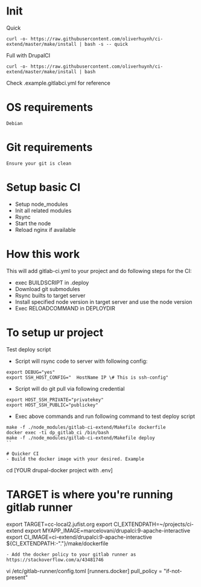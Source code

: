 # Init

Quick
```
curl -o- https://raw.githubusercontent.com/oliverhuynh/ci-extend/master/make/install | bash -s -- quick
```

Full with DrupalCI
```
curl -o- https://raw.githubusercontent.com/oliverhuynh/ci-extend/master/make/install | bash
```

Check .example.gitlabci.yml for reference

# OS requirements
```
Debian
```
# Git requirements
```
Ensure your git is clean
```

# Setup basic CI

- Setup node_modules
- Init all related modules
- Rsync
- Start the node
- Reload nginx if available

# How this work

This will add gitlab-ci.yml to your project and do following steps for the CI:

- exec BUILDSCRIPT in .deploy
- Download git submodules
- Rsync builts to target server
- Install specified node version in target server and use the node version
- Exec RELOADCOMMAND in DEPLOYDIR

# To setup ur project

Test deploy script

- Script will rsync code to server with following config:

```
export DEBUG="yes"
export SSH_HOST_CONFIG="  HostName IP \# This is ssh-config"
```

- Script will do git pull via following credential

```
export HOST_SSH_PRIVATE="privatekey"
export HOST_SSH_PUBLIC="publickey"
```

- Exec above commands and run following command to test deploy script

```
make -f ./node_modules/gitlab-ci-extend/Makefile dockerfile
docker exec -ti dp_gitlab_ci /bin/bash
make -f ./node_modules/gitlab-ci-extend/Makefile deploy
``

# Quicker CI
- Build the docker image with your desired. Example
```
cd [YOUR drupal-docker project with .env]

# TARGET is where you're running gitlab runner
export TARGET=cc-local2.jufist.org
export CI_EXTENDPATH=~/projects/ci-extend
export MYAPP_IMAGE=marcelovani/drupalci:9-apache-interactive
export CI_IMAGE=ci-extend/drupalci:9-apache-interactive
${CI_EXTENDPATH:-"."}/make/dockerfile

```
- Add the docker policy to your gitlab runner as https://stackoverflow.com/a/43481746
```
vi /etc/gitlab-runner/config.toml
[runners.docker]
  pull_policy = "if-not-present"
```
